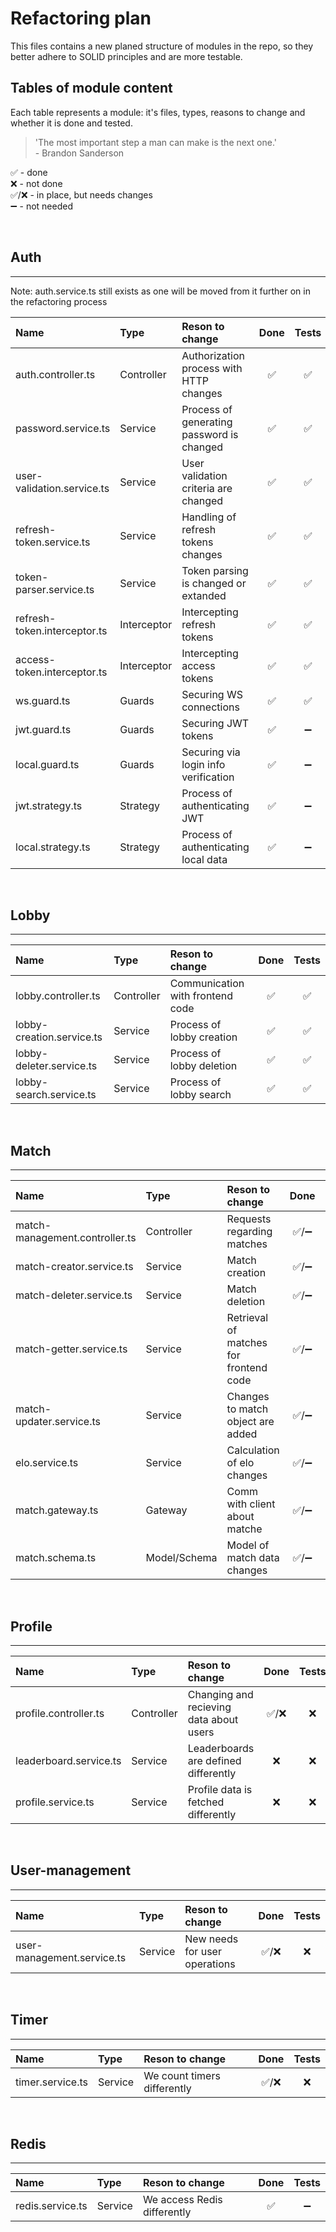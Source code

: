 # Refactoring plan

This files contains a new planed structure of modules in the repo, so they better adhere to SOLID principles and are more testable.

## Tables of module content

Each table represents a module: it's files, types, reasons to change and whether it is done and tested.

> 'The most important step a man can make is the next one.'  
> \- Brandon Sanderson

✅ - done  
❌ - not done  
✅/❌ - in place, but needs changes  
➖ - not needed

&nbsp;

## Auth

---

Note: auth.service.ts still exists as one will be moved from it further on in the refactoring process

| Name                         | Type        | Reson to change                           | Done | Tests |
| :--------------------------- | :---------- | :---------------------------------------- | :--: | :---: |
| auth.controller.ts           | Controller  | Authorization process with HTTP changes   |  ✅  |  ✅   |
| password.service.ts          | Service     | Process of generating password is changed |  ✅  |  ✅   |
| user-validation.service.ts   | Service     | User validation criteria are changed      |  ✅  |  ✅   |
| refresh-token.service.ts     | Service     | Handling of refresh tokens changes        |  ✅  |  ✅   |
| token-parser.service.ts      | Service     | Token parsing is changed or extanded      |  ✅  |  ✅   |
| refresh-token.interceptor.ts | Interceptor | Intercepting refresh tokens               |  ✅  |  ✅   |
| access-token.interceptor.ts  | Interceptor | Intercepting access tokens                |  ✅  |  ✅   |
| ws.guard.ts                  | Guards      | Securing WS connections                   |  ✅  |  ✅   |
| jwt.guard.ts                 | Guards      | Securing JWT tokens                       |  ✅  |  ➖   |
| local.guard.ts               | Guards      | Securing via login info verification      |  ✅  |  ➖   |
| jwt.strategy.ts              | Strategy    | Process of authenticating JWT             |  ✅  |  ➖   |
| local.strategy.ts            | Strategy    | Process of authenticating local data      |  ✅  |  ➖   |

&nbsp;

## Lobby

---

| Name                      | Type       | Reson to change                  | Done | Tests |
| :------------------------ | :--------- | :------------------------------- | :--: | :---: |
| lobby.controller.ts       | Controller | Communication with frontend code |  ✅  |  ✅   |
| lobby-creation.service.ts | Service    | Process of lobby creation        |  ✅  |  ✅   |
| lobby-deleter.service.ts  | Service    | Process of lobby deletion        |  ✅  |  ✅   |
| lobby-search.service.ts   | Service    | Process of lobby search          |  ✅  |  ✅   |

&nbsp;

## Match

---

| Name                           | Type         | Reson to change                        | Done  | Tests |
| :----------------------------- | :----------- | :------------------------------------- | :---: | :---: |
| match-management.controller.ts | Controller   | Requests regarding matches             | ✅/➖ |  ❌   |
| match-creator.service.ts       | Service      | Match creation                         | ✅/➖ |  ❌   |
| match-deleter.service.ts       | Service      | Match deletion                         | ✅/➖ |  ❌   |
| match-getter.service.ts        | Service      | Retrieval of matches for frontend code | ✅/➖ |  ❌   |
| match-updater.service.ts       | Service      | Changes to match object are added      | ✅/➖ |  ❌   |
| elo.service.ts                 | Service      | Calculation of elo changes             | ✅/➖ |  ❌   |
| match.gateway.ts               | Gateway      | Comm with client about matche          | ✅/➖ |  ❌   |
| match.schema.ts                | Model/Schema | Model of match data changes            | ✅/➖ |  ❌   |

&nbsp;

## Profile

---

| Name                   | Type       | Reson to change                         | Done  | Tests |
| :--------------------- | :--------- | :-------------------------------------- | :---: | :---: |
| profile.controller.ts  | Controller | Changing and recieving data about users | ✅/❌ |  ❌   |
| leaderboard.service.ts | Service    | Leaderboards are defined differently    |  ❌   |  ❌   |
| profile.service.ts     | Service    | Profile data is fetched differently     |  ❌   |  ❌   |

&nbsp;

## User-management

---

| Name                       | Type    | Reson to change               | Done  | Tests |
| :------------------------- | :------ | :---------------------------- | :---: | :---: |
| user-management.service.ts | Service | New needs for user operations | ✅/❌ |  ❌   |

&nbsp;

## Timer

---

| Name             | Type    | Reson to change             | Done  | Tests |
| :--------------- | :------ | :-------------------------- | :---: | :---: |
| timer.service.ts | Service | We count timers differently | ✅/❌ |  ❌   |

&nbsp;

## Redis

---

| Name             | Type    | Reson to change             | Done | Tests |
| :--------------- | :------ | :-------------------------- | :--: | :---: |
| redis.service.ts | Service | We access Redis differently |  ✅  |  ➖   |
